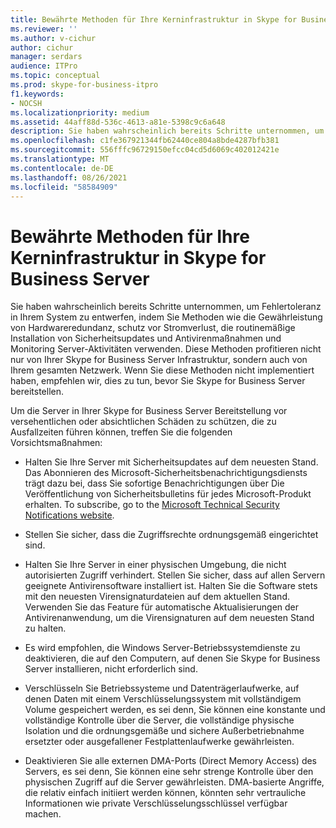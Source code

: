 ```yaml
---
title: Bewährte Methoden für Ihre Kerninfrastruktur in Skype for Business Server
ms.reviewer: ''
ms.author: v-cichur
author: cichur
manager: serdars
audience: ITPro
ms.topic: conceptual
ms.prod: skype-for-business-itpro
f1.keywords:
- NOCSH
ms.localizationpriority: medium
ms.assetid: 44aff88d-536c-4613-a81e-5398c9c6a648
description: Sie haben wahrscheinlich bereits Schritte unternommen, um Fehlertoleranz in Ihrem System zu entwerfen, indem Sie Methoden wie die Gewährleistung von Hardwareredundanz, schutz vor Stromverlust, die routinemäßige Installation von Sicherheitsupdates und Antivirenmaßnahmen und Monitoring Server-Aktivitäten verwenden. Diese Methoden profitieren nicht nur von Ihrer Skype for Business Server Infrastruktur, sondern auch von Ihrem gesamten Netzwerk. Wenn Sie diese Methoden nicht implementiert haben, empfehlen wir, dies zu tun, bevor Sie Skype for Business Server bereitstellen.
ms.openlocfilehash: c1fe367921344fb62440ce804a8bde4287bfb381
ms.sourcegitcommit: 556fffc96729150efcc04cd5d6069c402012421e
ms.translationtype: MT
ms.contentlocale: de-DE
ms.lasthandoff: 08/26/2021
ms.locfileid: "58584909"
---
```

# <a name="best-practices-for-your-core-infrastructure-in-skype-for-business-server"></a>Bewährte Methoden für Ihre Kerninfrastruktur in Skype for Business Server
 
Sie haben wahrscheinlich bereits Schritte unternommen, um Fehlertoleranz in Ihrem System zu entwerfen, indem Sie Methoden wie die Gewährleistung von Hardwareredundanz, schutz vor Stromverlust, die routinemäßige Installation von Sicherheitsupdates und Antivirenmaßnahmen und Monitoring Server-Aktivitäten verwenden. Diese Methoden profitieren nicht nur von Ihrer Skype for Business Server Infrastruktur, sondern auch von Ihrem gesamten Netzwerk. Wenn Sie diese Methoden nicht implementiert haben, empfehlen wir, dies zu tun, bevor Sie Skype for Business Server bereitstellen.
  
Um die Server in Ihrer Skype for Business Server Bereitstellung vor versehentlichen oder absichtlichen Schäden zu schützen, die zu Ausfallzeiten führen können, treffen Sie die folgenden Vorsichtsmaßnahmen:
  
- Halten Sie Ihre Server mit Sicherheitsupdates auf dem neuesten Stand. Das Abonnieren des Microsoft-Sicherheitsbenachrichtigungsdiensts trägt dazu bei, dass Sie sofortige Benachrichtigungen über Die Veröffentlichung von Sicherheitsbulletins für jedes Microsoft-Produkt erhalten. To subscribe, go to the [Microsoft Technical Security Notifications website](https://go.microsoft.com/fwlink/p/?LinkId=145202).
    
- Stellen Sie sicher, dass die Zugriffsrechte ordnungsgemäß eingerichtet sind.
    
- Halten Sie Ihre Server in einer physischen Umgebung, die nicht autorisierten Zugriff verhindert. Stellen Sie sicher, dass auf allen Servern geeignete Antivirensoftware installiert ist. Halten Sie die Software stets mit den neuesten Virensignaturdateien auf dem aktuellen Stand. Verwenden Sie das Feature für automatische Aktualisierungen der Antivirenanwendung, um die Virensignaturen auf dem neuesten Stand zu halten.
    
- Es wird empfohlen, die Windows Server-Betriebssystemdienste zu deaktivieren, die auf den Computern, auf denen Sie Skype for Business Server installieren, nicht erforderlich sind.
    
- Verschlüsseln Sie Betriebssysteme und Datenträgerlaufwerke, auf denen Daten mit einem Verschlüsselungssystem mit vollständigem Volume gespeichert werden, es sei denn, Sie können eine konstante und vollständige Kontrolle über die Server, die vollständige physische Isolation und die ordnungsgemäße und sichere Außerbetriebnahme ersetzter oder ausgefallener Festplattenlaufwerke gewährleisten.
    
- Deaktivieren Sie alle externen DMA-Ports (Direct Memory Access) des Servers, es sei denn, Sie können eine sehr strenge Kontrolle über den physischen Zugriff auf die Server gewährleisten. DMA-basierte Angriffe, die relativ einfach initiiert werden können, könnten sehr vertrauliche Informationen wie private Verschlüsselungsschlüssel verfügbar machen.
    

